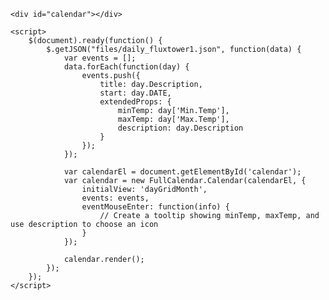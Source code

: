 <!DOCTYPE html>
<html>
<head>
    <title>Weather Calendar</title>
    <link href='fullcalendar/main.css' rel='stylesheet' />
    <script src='fullcalendar/main.js'></script>
    <script src="https://ajax.googleapis.com/ajax/libs/jquery/3.5.1/jquery.min.js"></script>
</head>
<body>

    <div id="calendar"></div>

    <script>
        $(document).ready(function() {
            $.getJSON("files/daily_fluxtower1.json", function(data) {
                var events = [];
                data.forEach(function(day) {
                    events.push({
                        title: day.Description,
                        start: day.DATE,
                        extendedProps: {
                            minTemp: day['Min.Temp'],
                            maxTemp: day['Max.Temp'],
                            description: day.Description
                        }
                    });
                });

                var calendarEl = document.getElementById('calendar');
                var calendar = new FullCalendar.Calendar(calendarEl, {
                    initialView: 'dayGridMonth',
                    events: events,
                    eventMouseEnter: function(info) {
                        // Create a tooltip showing minTemp, maxTemp, and use description to choose an icon
                    }
                });

                calendar.render();
            });
        });
    </script>

</body>
</html>

